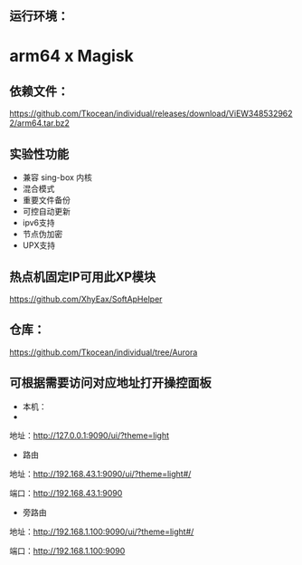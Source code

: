 ## 运行环境：
# arm64 x Magisk

## 依赖文件：
https://github.com/Tkocean/individual/releases/download/ViEW3485329622/arm64.tar.bz2

## 实验性功能

- 兼容 sing-box 内核
- 混合模式
- 重要文件备份
- 可控自动更新
- ipv6支持
- 节点伪加密
- UPX支持

## 热点机固定IP可用此XP模块
https://github.com/XhyEax/SoftApHelper


## 仓库：
https://github.com/Tkocean/individual/tree/Aurora

## 可根据需要访问对应地址打开操控面板

- 本机：
- 
地址：http://127.0.0.1:9090/ui/?theme=light

- 路由

地址：http://192.168.43.1:9090/ui/?theme=light#/

端口：http://192.168.43.1:9090


- 旁路由

地址：http://192.168.1.100:9090/ui/?theme=light#/

端口：http://192.168.1.100:9090
